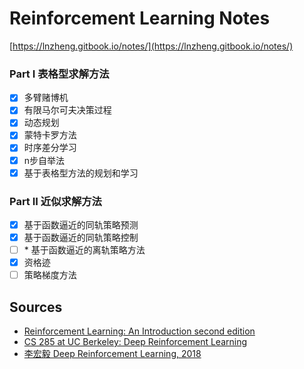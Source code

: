 # Reinforcement Learning Notes

[https://lnzheng.gitbook.io/notes/](https://lnzheng.gitbook.io/notes/)

### Part I 表格型求解方法

- [x] 多臂赌博机
- [x] 有限马尔可夫决策过程
- [x] 动态规划
- [x] 蒙特卡罗方法
- [x] 时序差分学习
- [x] n步自举法
- [x] 基于表格型方法的规划和学习

### Part II 近似求解方法

- [x] 基于函数逼近的同轨策略预测
- [x] 基于函数逼近的同轨策略控制
- [ ] \* 基于函数逼近的离轨策略方法
- [x] 资格迹
- [ ] 策略梯度方法

## Sources

- [Reinforcement Learning: An Introduction second edition](http://incompleteideas.net/book/RLbook2018.pdf)
- [CS 285 at UC Berkeley: Deep Reinforcement Learning](http://rail.eecs.berkeley.edu/deeprlcourse/)
- [李宏毅 Deep Reinforcement Learning, 2018](https://www.youtube.com/playlist?list=PLJV_el3uVTsODxQFgzMzPLa16h6B8kWM_)